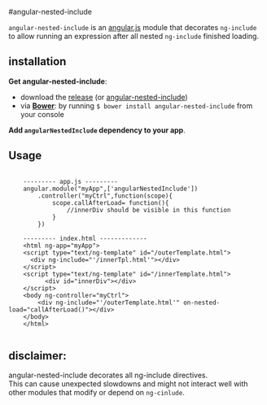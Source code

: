 #angular-nested-include

`angular-nested-include` is an [angular.js](https://angularjs.org/) module that decorates `ng-include` to allow 
running an expression after all nested `ng-include` finished loading.


## installation

**Get angular-nested-include**:

 - download the [release](http://illniyar.github.io/angular-nested-include/release/angular-nested-include.js) (or [angular-nested-include](http://illniyar.github.io/visor/release/angular-nested-include.min.js))
 - via **[Bower](http://bower.io/)**: by running `$ bower install angular-nested-include` from your console

**Add `angularNestedInclude` dependency to your app**.

## Usage

```

    --------- app.js ---------
    angular.module("myApp",['angularNestedInclude'])
        .controller("myCtrl",function(scope){
            scope.callAfterLoad= function(){
                //innerDiv should be visible in this function
            }
        })
    
    --------- index.html -------------
    <html ng-app="myApp">
    <script type="text/ng-template" id="/outerTemplate.html">
      <div ng-include="'/innerTpl.html'"></div>
    </script>
    <script type="text/ng-template" id="/innerTemplate.html">
          <div id="innerDiv"></div>
    </script>
    <body ng-controller="myCtrl">
        <div ng-include="'/outerTemplate.html'" on-nested-load="callAfterLoad()"></div>
    </body>
    </html>
    
```

## disclaimer:

angular-nested-include decorates all ng-include directives.  
This can cause unexpected slowdowns and might not interact well with other modules that modify or depend on `ng-cinlude`.  